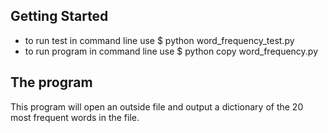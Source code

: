 ## Getting Started
* to run test in command line use $ python word_frequency_test.py
* to run program in command line use $ python copy word_frequency.py

## The program
This program will open an outside file and output a dictionary of the 20 most frequent words in the file.
